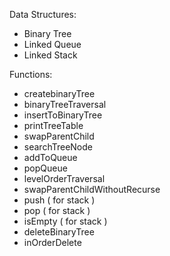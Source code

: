 Data Structures:
 - Binary Tree
 - Linked Queue
 - Linked Stack

Functions:
 - createbinaryTree
 - binaryTreeTraversal
 - insertToBinaryTree
 - printTreeTable
 - swapParentChild
 - searchTreeNode
 - addToQueue
 - popQueue
 - levelOrderTraversal
 - swapParentChildWithoutRecurse
 - push ( for stack )
 - pop ( for stack )
 - isEmpty ( for stack )
 - deleteBinaryTree
 - inOrderDelete
